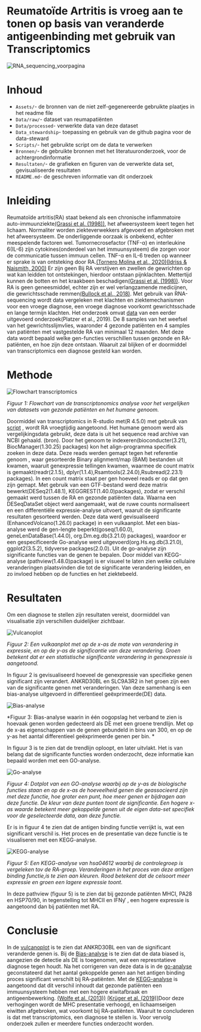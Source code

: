 # Reumatoïde Artritis is vroeg aan te tonen op basis van veranderde antigeenbinding met gebruik van Transcriptomics

![RNA_sequencing_voorpagina](https://github.com/user-attachments/assets/23f3beed-82b0-4c4d-8ba2-09fd2fb2538e)

# Inhoud
- `Assets/`- de bronnen van de niet zelf-gegenereerde gebruikte plaatjes in het readme file
- `Data/raw/`- dataset van reumapatiënten
- `Data/processed`- verwerkte data van deze dataset
- `Data_stewardship`- toepassing en gebruik van de github pagina voor de data-steward
- `Scripts/`- het gebruikte script om de data te verwerken
- `Bronnen/`- de gebruikte bronnen met het literatuuronderzoek, voor de achtergrondinformatie
- `Resultaten/`- de grafieken en figuren van de verwerkte data set, gevisualiseerde resultaten
- `README.md`- de geschreven informatie van dit onderzoek


# Inleiding
Reumatoïde artritis(RA) staat bekend als een chronische inflammatoire auto-immuunziekte[(Grassi et al. (1998))](https://github.com/savvdzwld/casus-transcriptomics/blob/main/Bronnen/The%20clinical%20features%20of%20rheumatoid%20arthritis.pdf), het afweersysteem keert tegen het lichaam. Normaliter worden ziekteverwekkers afgevoerd en afgebroken met het afweersysteem. De onderliggende oorzaak is onbekend, echter meespelende factoren wel. Tumornecrosefactor (TNF-α)  en interleukine 6(IL-6) zijn cytokines(onderdeel van het immuunsysteem) die zorgen voor de communicatie tussen immuun cellen.  TNF-α en IL-6 treden op  wanneer er sprake is van ontsteking door RA.[(Tornero Molina et al., 2020)](https://github.com/savvdzwld/casus-transcriptomics/blob/main/Bronnen/Reumatologia-Clinica.pdf)[(Idriss & Naismith, 2000)](https://github.com/savvdzwld/casus-transcriptomics/blob/main/Bronnen/TNF-a_and%20the%20TNF%20Receptor%20Superfamily%3B%20Structure-Function%20Relationship(s).pdf) Er zijn geen Bij RA  verstijven en zwellen de gewrichten op wat kan leidden tot ontstekingen, hierdoor ontstaan pijnklachten. Mettertijd kunnen de botten en het kraakbeen beschadigen[(Grassi et al. (1998))](https://github.com/savvdzwld/casus-transcriptomics/blob/main/Bronnen/The%20clinical%20features%20of%20rheumatoid%20arthritis.pdf). Voor RA is geen geneesmiddel, echter zijn er wel verlangzamende medicijnen, die gewrichtsschade remmen[(Bullock et al., 2018)](https://github.com/savvdzwld/casus-transcriptomics/blob/main/Bronnen/Reuma%20Treatment.pdf). Met gebruik van RNA-sequencing wordt data vergeleken met klachten en ziektemechanismen voor een vroege diagnose, een vroege diagnose voorkomt gewrichtsschade en lange termijn klachten. Het onderzoek omvat [data](https://github.com/savvdzwld/casus-transcriptomics/tree/main/Data/Raw) van een eerder uitgevoerd onderzoek(Platzer et al., 2019). De 8 samples van het weefsel van het gewrichtsslijmvlies, waaronder 4 gezonde patiënten en 4 samples van patiënten met vastgestelde RA van minimaal 12 maanden. Met deze data wordt bepaald welke gen-functies verschillen tussen gezonde en RA-patiënten, en hoe zijn deze ontstaan. Waaruit zal blijken of er doormiddel van transcriptomics een diagnose gesteld kan worden.

# Methode
![Flowchart transcriptomics](https://github.com/savvdzwld/casus-transcriptomics/blob/main/Assets/Flowchart-%20transcriptomics.png)

*Figuur 1: Flowchart van de transcriptonomics analyse voor het vergelijken van datasets van gezonde patiënten en het humane genoom.* 

Doormiddel van transcriptomics in R-studio met(R 4.5.0) met gebruik van [script](https://github.com/savvdzwld/casus-transcriptomics/blob/main/Scripts/casus%20transcriptomics%20r%20script.R) , wordt RA vroegtijdig aangetoond. Het humane genoom werd als vergelijkingsdata gebruikt, deze data is uit het sequence read archive  van NCBI gehaald. (bron). Door het genoom te indexeren(bioconducter(3.21), BiocManager(1.30.25) packages) kon het align-programma specifiek zoeken in deze data. Deze reads werden gemapt tegen het referentie genoom , waar gesorteerde Binary alignment/map (BAM) bestanden uit kwamen, waaruit genexpressie tellingen kwamen, waarmee de count matrix is gemaakt(readr(2.1.5), dplyr(1.1.4),Rsamtools(2.24.0),Rsubread(2.23.1) packages). In een count matrix staat per gen hoeveel reads er op dat gen zijn gemapt. Met gebruik van een GTF-bestand werd deze matrix bewerkt(DESeq2(1.48.1), KEGGREST(1.40.0)packages), zodat er verschil gemaakt werd tussen de RA en gezonde patiënten data.  Waarna een DESeqDataSet object  werd aangemaakt, wat de ruwe counts normaliseert en een differentiële expressie-analyse uitvoert, waaruit de significante resultaten gesorteerd werden. Deze data werd gevisualiseerd (EnhancedVolcano(1.26.0) package) in een vulkaanplot. Met een bias-analyse werd de gen-lengte beperkt(goseq(1.60.0), geneLenDataBase(1.44.0), org.Dm.eg.db(3.21.0) packages), waardoor er een gespecificeerde Go-analyse werd uitgevoerd(org.Hs.eg.db(3.21.0), ggplot2(3.5.2), tidyverse packages(2.0.0). Uit de go-analyse zijn significante functies van de genen te bepalen. Door middel van KEGG-analyse (pathview(1.48.0)package) is er visueel te laten zien welke cellulaire veranderingen plaatsvinden die tot de significante verandering leidden, en zo invloed hebben op de functies en het ziektebeeld. 

# Resultaten
Om een diagnose te stellen zijn resultaten vereist, doormiddel van visualisatie zijn verschillen duidelijker zichtbaar.

![Vulcanoplot](https://github.com/savvdzwld/casus-transcriptomics/blob/main/Resultaten/Vulcanoplot.png)

*Figuur 2: Een vulkaanplot met op de x-as de mate van verandering in expressie, en op de y-as de significantie van deze verandering. Groen betekent dat er een statistische significante verandering in genexpressie is aangetoond.* 

In figuur 2 is gevisualiseerd hoeveel de genexpressie van specifieke genen significant zijn verandert. ANKRD30BL en SLC9A3R2 in het groen zijn een van de significante genen met veranderingen. Van deze samenhang is een bias-analyse uitgevoerd in differentieel geëxprimeerde(DE) data.

![Bias-analyse](https://github.com/savvdzwld/casus-transcriptomics/blob/main/Resultaten/bias-analyse.png)

*Figuur 3: Bias-analyse waarin in één oogopslag het verband te zien is hoevaak genen worden gedecteerd als DE met een groene trendlijn. Met op de x-as eigenschappen van de genen gebundeld in bins van 300, en op de y-as het aantal differentieel geëxprimeerde genen per bin. * 

In figuur 3 is te zien dat de trendlijn oploopt, en later uitvlakt. Het is van belang dat de significante functies worden onderzocht, deze informatie kan bepaald worden met een GO-analyse.

![Go-analyse](https://github.com/savvdzwld/casus-transcriptomics/blob/main/Resultaten/go-analyse.png)

*Figuur 4: Dotplot van een GO-analyse waarbij op de y-as de biologische functies staan en op de x-as de hoeveelheid genen die geassocieerd zijn met deze functie, hoe groter een punt, hoe meer genen er bijdragen aan deze functie. De kleur van deze punten toont de significantie. Een hogere x-as waarde betekent meer gekoppelde genen uit de eigen data-set specifiek voor de geselecteerde data, aan deze functie.*

Er is in figuur 4 te zien dat de antigen binding functie verrijkt is, wat een significant verschil is. Het proces en de presentatie van deze functie is te visualiseren met een KEGG-analyse.

![KEGG-analyse](https://github.com/savvdzwld/casus-transcriptomics/blob/main/Resultaten/KEGG-analyse-hsa04612.pathview.png)

*Figuur 5: Een KEGG-analyse van hsa04612 waarbij de controlegroep is vergeleken tov de RA-groep. Veranderingen in het proces van deze antigen binding functie,is te zien aan kleuren. Rood betekent dat de celsoort meer expressie en groen een lagere expressie toont.* 

 In deze pathview (figuur 5) is te zien dat bij gezonde patiënten MHCI, PA28 en HSP70/90, in tegenstelling tot MHCII en IFNƴ , een hogere expressie is aangetoond dan bij patiënten met RA.

# Conclusie
In de [vulcanoplot](https://github.com/savvdzwld/casus-transcriptomics/blob/main/Resultaten/Vulcanoplot.png) is te zien dat ANKRD30BL een van de significant veranderde genen is.  Bij de [Bias-analyse](https://github.com/savvdzwld/casus-transcriptomics/blob/main/Resultaten/bias-analyse.png) is te zien dat de data biased is, aangezien de detectie als DE is toegenomen, wat een represntatieve diagnose tegen houdt. Na het corrigeren van deze data is in de [go-analyse](https://github.com/savvdzwld/casus-transcriptomics/blob/main/Resultaten/go-analyse.png) geconstateerd dat het aantal gekoppelde genen aan het antigen binding proces significant verschilt bij RA-patiënten. Met de [KEGG-analyse](https://github.com/savvdzwld/casus-transcriptomics/blob/main/Resultaten/KEGG-analyse-hsa04612.pathview.png) is aangetoond dat dit verschil inhoudt dat gezonde patiënten een immuunsysteem hebben met een hogere eiwitafbraak en antigeenbewerking. [(Wolfe et al. (2013))](https://github.com/savvdzwld/casus-transcriptomics/blob/main/Bronnen/HSP70%20%26%2090%20onderdrukken%20proteotoxiciteit.pdf) 
[(Krüger et al. (2019))](https://github.com/savvdzwld/casus-transcriptomics/blob/main/Bronnen/Role%20of%20heat%20shock%20proteins%2070%20%26%2090%20in%20exercise%20physiology.pdf)Door deze verhogingen wordt de MHC presentatie verhoogd, en lichaamseigen eiwitten afgebroken, wat voorkomt bij RA-patiënten. Waaruit te concluderen is dat met transcriptomics, een diagnose te stellen is. Voor vervolg onderzoek zullen er meerdere functies onderzocht worden.
